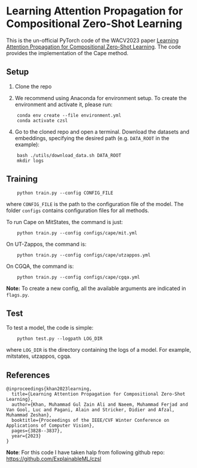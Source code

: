 
# Learning Attention Propagation for Compositional Zero-Shot Learning
This is the un-official PyTorch code of the WACV2023 paper [Learning Attention Propagation for Compositional Zero-Shot Learning](https://openaccess.thecvf.com/content/WACV2023/papers/Khan_Learning_Attention_Propagation_for_Compositional_Zero-Shot_Learning_WACV_2023_paper.pdf). The code provides the implementation of the Cape method.

## Setup 

1. Clone the repo 

2. We recommend using Anaconda for environment setup. To create the environment and activate it, please run:
```
    conda env create --file environment.yml
    conda activate czsl
```

4. Go to the cloned repo and open a terminal. Download the datasets and embeddings, specifying the desired path (e.g. `DATA_ROOT` in the example):
```
    bash ./utils/download_data.sh DATA_ROOT
    mkdir logs
```

## Training

```
    python train.py --config CONFIG_FILE
```
where `CONFIG_FILE` is the path to the configuration file of the model. 
The folder `configs` contains configuration files for all methods.

To run Cape on MitStates, the command is just:
```
    python train.py --config configs/cape/mit.yml
```
On UT-Zappos, the command is:
```
    python train.py --config configs/cape/utzappos.yml
```
On CGQA, the command is:
```
    python train.py --config configs/cape/cgqa.yml
```

**Note:** To create a new config, all the available arguments are indicated in `flags.py`. 

## Test
 

To test a model, the code is simple:
```
    python test.py --logpath LOG_DIR
```
where `LOG_DIR` is the directory containing the logs of a model. For example, mitstates, utzappos, cgqa.


## References

```
@inproceedings{khan2023learning,
  title={Learning Attention Propagation for Compositional Zero-Shot Learning},
  author={Khan, Muhammad Gul Zain Ali and Naeem, Muhammad Ferjad and Van Gool, Luc and Pagani, Alain and Stricker, Didier and Afzal, Muhammad Zeshan},
  booktitle={Proceedings of the IEEE/CVF Winter Conference on Applications of Computer Vision},
  pages={3828--3837},
  year={2023}
}
```


**Note**: For this code I have taken halp from following github repo:
https://github.com/ExplainableML/czsl
